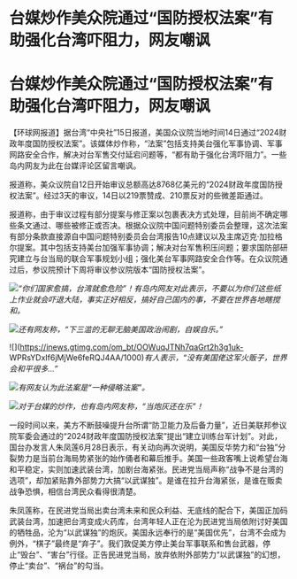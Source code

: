 # 台媒炒作美众院通过“国防授权法案”有助强化台湾吓阻力，网友嘲讽

# 台媒炒作美众院通过“国防授权法案”有助强化台湾吓阻力，网友嘲讽

【环球网报道】据台湾“中央社”15日报道，美国众议院当地时间14日通过“2024财政年度国防授权法案”。该媒体炒作称，“法案”包括支持美台强化军事协调、军事网路安全合作，解决对台军售交付延宕问题等，“都有助于强化台湾吓阻力”。一些岛内网友为此在台媒评论区留言嘲讽。

报道称，美众议院自12日开始审议总额高达8768亿美元的“2024财政年度国防授权法案”。经过3天的审议，14日以219票赞成、210票反对的些微差距通过。

报道称，由于审议过程有部分提案与修正案以包裹表决方式处理，目前尚不确定哪些条文通过、哪些被修正或否决。根据众议院中国问题特别委员会整理，这次法案有部分条款直接源自中国问题特别委员会台湾报告10点建议以及主席迈克·加拉格尔提案。其中包括支持美台加强军事协调；解决对台军售积压问题；要求国防部研究建立与台当局的联合军事规划小组；强化美台军事网路安全合作等。在众议院通过后，参议院预计下周将审议参议院版本“国防授权法案”。

![](https://inews.gtimg.com/om_bt/OKZpqKPj3G31V3VuPkXZPHBGVT3qSR5wyCuzrpJbcs1MwAA/1000)_“你们国家愈搞，台湾就愈危险”！有岛内网友对此表示，不要以为你们这些纸上作业就会吓退大陆，事实正好相反，搞好自己国内的事，不要在世界各地瞎搅和。_

![](https://inews.gtimg.com/om_bt/Onx09hPMZRoyYkYltQveXfVaSW0UVtkYzIMP7YhdbaJMoAA/1000)_还有网友称，“下三滥的无聊无脑美国政治闹剧，自娱自乐。”_

![](https://inews.gtimg.com/om_bt/OOWuqJTNh7qaGrt2h3g1uk-
WPRsYDxIf6jMjWe6feRQJ4AA/1000)_有人表示，“没有美国佬这军火贩子，世界会和平很多…”_

![](https://inews.gtimg.com/om_bt/OPA_Ya7J0eRTt64K_6UCwJoRH0qzMULCrkbGcdDkdtDOoAA/1000)_有网友认为此法案是“一种侵略法案”。_

![](https://inews.gtimg.com/om_bt/OHIpNHKACNb3uSPJu8vgCSsjkCl68PKv-5tMeH2XN6uE8AA/1000)_对于台媒的炒作，也有岛内网友称，“当炮灰还在乐”！_

一段时间以来，美方不断鼓噪提升台所谓“防卫能力及后备力量”，近日美联邦参议院军委会通过的“2024财政年度国防授权法案”提出“建立训练台军计划”。对此，国台办发言人朱凤莲6月28日表示，有关动向再次说明，美国反华势力和“台独”分裂势力是当前台海局势紧张的始作俑者和幕后推手。美国一些政客嘴上说希望台海和平稳定，实则加速武装台湾，加剧台海紧张。民进党当局声称“战争不是台湾的选项”，却加紧贴靠外部势力大搞“以武谋独”。是谁在拉升台海紧张，是谁在贩卖战争恐惧，相信台湾民众看得很清楚。

朱凤莲称，在民进党当局出卖台湾未来和民众利益、无底线的配合下，美国正加码武装台湾，加速把台湾变成火药库，台湾年轻人正在沦为民进党当局依附讨好美国的牺牲品，沦为“以武谋独”的炮灰。美国永远奉行的是“美国优先”，台湾不会成为例外，“棋子”最终是“弃子”。我们敦促美方停止美台军事联系和售台武器，停止“毁台”、“害台”行径。正告民进党当局，放弃依附外部势力“以武谋独”的幻想，停止“卖台”、“祸台”的勾当。

